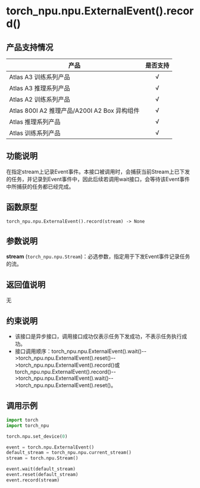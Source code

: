 # torch_npu.npu.ExternalEvent().record()
## 产品支持情况

| 产品                                                         | 是否支持 |
| ------------------------------------------------------------ | :------: |
|<term>Atlas A3 训练系列产品</term>            |    √     |
|<term>Atlas A3 推理系列产品</term>   | √  |
|<term>Atlas A2 训练系列产品</term>  | √   |
|<term>Atlas 800I A2 推理产品/A200I A2 Box 异构组件</term> |    √     |
|<term>Atlas 推理系列产品</term>                                       |    √     |
|<term>Atlas 训练系列产品</term>                                       |    √     |


## 功能说明

在指定stream上记录Event事件。本接口被调用时，会捕获当前Stream上已下发的任务，并记录到Event事件中，因此后续若调用wait接口，会等待该Event事件中所捕获的任务都已经完成。

## 函数原型

```
torch_npu.npu.ExternalEvent().record(stream) -> None
```

## 参数说明

 **stream** (`torch_npu.npu.Stream`)：必选参数，指定用于下发Event事件记录任务的流。

## 返回值说明

无

## 约束说明

- 该接口是异步接口，调用接口成功仅表示任务下发成功，不表示任务执行成功。
- 接口调用顺序：torch_npu.npu.ExternalEvent().wait()-->torch_npu.npu.ExternalEvent().reset()-->torch_npu.npu.ExternalEvent().record()或torch_npu.npu.ExternalEvent().record()-->torch_npu.npu.ExternalEvent().wait()-->torch_npu.npu.ExternalEvent().reset()。

## 调用示例
```python
import torch
import torch_npu

torch.npu.set_device(0)

event = torch.npu.ExternalEvent()
default_stream = torch_npu.npu.current_stream()
stream = torch.npu.Stream()

event.wait(default_stream)
event.reset(default_stream)
event.record(stream)
```
